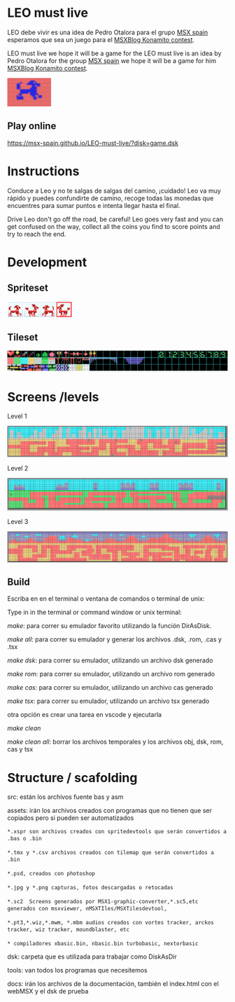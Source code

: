 
# LEO must live

LEO debe vivir es una idea de Pedro Otalora para el grupo [MSX spain](http://msx.tipolisto.es/quien-somos) esperamos que sea un juego para el [MSXBlog Konamito contest](https://www.msxblog.es/).

LEO must live we hope it will be a game for the LEO must live is an idea by Pedro Otalora for the group [MSX spain](http://msx.tipolisto.es/quien-somos) we hope it will be a game for him  [MSXBlog Konamito contest](https://www.msxblog.es/).

<img src="docs/leo.PNG" width="100px">

## Play online

https://msx-spain.github.io/LEO-must-live/?disk=game.dsk



# Instructions

Conduce a Leo y no te salgas de salgas del camino, ¡cuidado! Leo va muy rápido y puedes confundirte de camino, recoge todas las monedas que encuentres para sumar puntos e intenta llegar hasta el final.

Drive Leo don't go off the road, be careful! Leo goes very fast and you can get confused on the way, collect all the coins you find to score points and try to reach the end.


# Development

## Spriteset

<img src="docs/spriteset.PNG" width="150px">

## Tileset

<img src="docs/tileset.PNG" >


# Screens /levels


Level 1

<img src="docs/level1.PNG" >

Level 2

<img src="docs/level2.PNG" >

Level 3

<img src="docs/level3.PNG" >






## Build

Escriba en en el terminal o ventana de comandos o terminal de unix:

Type in in the terminal or command window or unix terminal:

*make*: para correr su emulador favorito utilizando la función DirAsDisk.

*make all*: para correr su emulador y generar los archivos .dsk, .rom, .cas y .tsx

*make dsk*: para correr su emulador, utilizando un archivo dsk generado

*make rom*: para correr su emulador, utilizando un archivo rom generado

*make cas*: para correr su emulador, utilizando un archivo cas generado

*make tsx*: para correr su emulador, utilizando un archivo tsx generado

otra opción es crear una tarea en vscode y ejecutarla


*make clean*

*make clean all*: borrar los archivos temporales y los archivos obj, dsk, rom, cas y tsx


# Structure / scafolding

src: están los archivos fuente bas y asm

assets: irán los archivos creados con programas que no tienen que ser copiados pero si pueden ser automatizados

    *.xspr son archivos creados con spritedevtools que serán convertidos a .bas o .bin

    *.tmx y *.csv archivos creados con tilemap que serán convertidos a .bin

    *.psd, creados con photoshop

    *.jpg y *.png capturas, fotos descargadas o retocadas

    *.sc2  Screens generados por MSX1-graphic-converter,*.sc5,etc generados con msxviewer, nMSXTIles/MSXTilesdevtool, 

    *.pt3,*.wiz,*.mwm, *.mbm audios creados con vortes tracker, arckos tracker, wiz tracker, moundblaster, etc 

    * compiladores xbasic.bin, nbasic.bin turbobasic, nextorbasic

dsk: carpeta que es utilizada para trabajar como DiskAsDir

tools: van todos los programas que necesitemos

docs: irán los archivos de la documentación, también el index.html con el webMSX y el dsk de prueba

